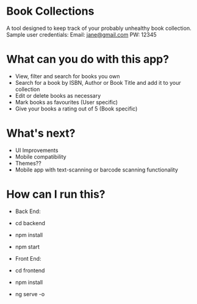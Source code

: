 # Book Collections
A tool designed to keep track of your probably unhealthy book collection.
Sample user credentials:
Email: jane@gmail.com
PW: 12345

# What can you do with this app?
- View, filter and search for books you own
- Search for a book by ISBN, Author or Book Title and add it to your collection
- Edit or delete books as necessary
- Mark books as favourites (User specific)
- Give your books a rating out of 5 (Book specific)

# What's next?
- UI Improvements
- Mobile compatibility
- Themes??
- Mobile app with text-scanning or barcode scanning functionality

# How can I run this?
- Back End:
- cd backend
- npm install 
- npm start

- Front End:
- cd frontend 
- npm install
- ng serve -o
